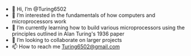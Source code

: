 - 👋 Hi, I’m @Turing6502
- 👀 I’m interested in the fundamentals of how computers and microprocessors work 
- 🌱 I’m currently learning how to build various microprocessors using the principles outlined in Alan Turing's 1936 paper
- 💞️ I’m looking to collaborate on larger projects
- 📫 How to reach me Turing6502@gmail.com

<!---
Turing6502/Turing6502 is a ✨ special ✨ repository because its `README.md` (this file) appears on your GitHub profile.
You can click the Preview link to take a look at your changes.
--->
